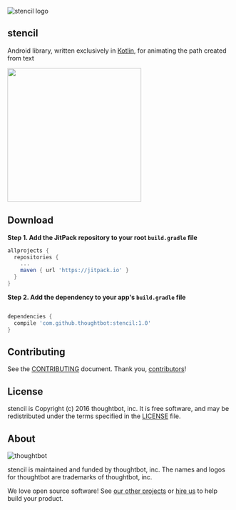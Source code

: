 ![stencil logo](https://images.thoughtbot.com/blog-vellum-image-uploads/skrXLjMFRIC7uM9ukaF1_stencil-logo.png)

## stencil
Android library, written exclusively in [Kotlin](https://kotlinlang.org/), for animating the path created from text

<img src="https://images.thoughtbot.com/blog-vellum-image-uploads/jZpvwqUR8muyhDIT5SSu_stencil.gif" width=300/>

## Download

**Step 1. Add the JitPack repository to your root `build.gradle` file**
```groovy
allprojects {
  repositories {
    ...
    maven { url 'https://jitpack.io' }
  }
}
```
**Step 2. Add the dependency to your app's `build.gradle` file**
```groovy

dependencies {
  compile 'com.github.thoughtbot:stencil:1.0'
}
```

## Contributing

See the [CONTRIBUTING] document. Thank you, [contributors]!

## License

stencil is Copyright (c) 2016 thoughtbot, inc. It is free software, and may be redistributed under the terms specified in the [LICENSE] file.

## About

![thoughtbot](https://thoughtbot.com/logo.png)

stencil is maintained and funded by thoughtbot, inc. The names and logos for thoughtbot are trademarks of thoughtbot, inc.

We love open source software! See [our other projects][tools] or [hire us][hire] to help build your product.

  [tools]: https://thoughtbot.com/tools?utm_source=github
  [hire]: https://thoughtbot.com/hire-us?utm_source=github
  [LICENSE]: /LICENSE
  [CONTRIBUTING]: CONTRIBUTING.md
  [contributors]: https://github.com/thoughtbot/stencil/graphs/contributors
